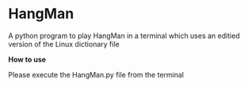 # HangMan
A python program to play HangMan in a terminal which uses an editied version of the Linux dictionary file

**How to use**

Please execute the HangMan.py file from the terminal
